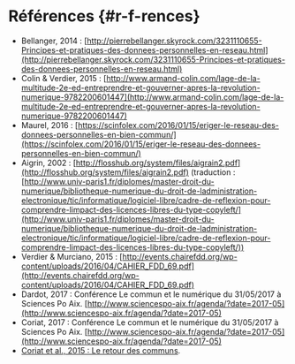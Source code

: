 # Références {#r-f-rences}

*   Bellanger, 2014 : [http://pierrebellanger.skyrock.com/3231110655-Principes-et-pratiques-des-donnees-personnelles-en-reseau.html](http://pierrebellanger.skyrock.com/3231110655-Principes-et-pratiques-des-donnees-personnelles-en-reseau.html)
*   Colin &amp; Verdier, 2015 : [http://www.armand-colin.com/lage-de-la-multitude-2e-ed-entreprendre-et-gouverner-apres-la-revolution-numerique-9782200601447](http://www.armand-colin.com/lage-de-la-multitude-2e-ed-entreprendre-et-gouverner-apres-la-revolution-numerique-9782200601447)
*   Maurel, 2016 : [https://scinfolex.com/2016/01/15/eriger-le-reseau-des-donnees-personnelles-en-bien-commun/](https://scinfolex.com/2016/01/15/eriger-le-reseau-des-donnees-personnelles-en-bien-commun/)
*   Aigrin, 2002 : [http://flosshub.org/system/files/aigrain2.pdf](http://flosshub.org/system/files/aigrain2.pdf) (traduction : [http://www.univ-paris1.fr/diplomes/master-droit-du-numerique/bibliotheque-numerique-du-droit-de-ladministration-electronique/tic/informatique/logiciel-libre/cadre-de-reflexion-pour-comprendre-limpact-des-licences-libres-du-type-copyleft/](http://www.univ-paris1.fr/diplomes/master-droit-du-numerique/bibliotheque-numerique-du-droit-de-ladministration-electronique/tic/informatique/logiciel-libre/cadre-de-reflexion-pour-comprendre-limpact-des-licences-libres-du-type-copyleft/))
*   Verdier &amp; Murciano, 2015 : [http://events.chairefdd.org/wp-content/uploads/2016/04/CAHIER_FDD_69.pdf](http://events.chairefdd.org/wp-content/uploads/2016/04/CAHIER_FDD_69.pdf)
*   Dardot, 2017 : Conférence Le commun et le numérique du 31/05/2017 à Sciences Po Aix. [http://www.sciencespo-aix.fr/agenda/?date=2017-05](http://www.sciencespo-aix.fr/agenda/?date=2017-05)
*   Coriat, 2017 : Conférence Le commun et le numérique du 31/05/2017 à Sciences Po Aix. [http://www.sciencespo-aix.fr/agenda/?date=2017-05](http://www.sciencespo-aix.fr/agenda/?date=2017-05)
*   [Coriat et al., 2015 : Le retour des communs](http://www.editionslesliensquiliberent.fr/livre-Le_retour_des_communs-9791020902726-1-1-0-1.html).